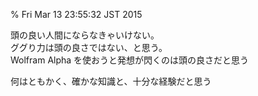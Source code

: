 % Fri Mar 13 23:55:32 JST 2015

頭の良い人間にならなきゃいけない。  
ググり力は頭の良さではない、と思う。  
Wolfram Alpha を使おうと発想が閃くのは頭の良さだと思う

何はともかく、確かな知識と、十分な経験だと思う
